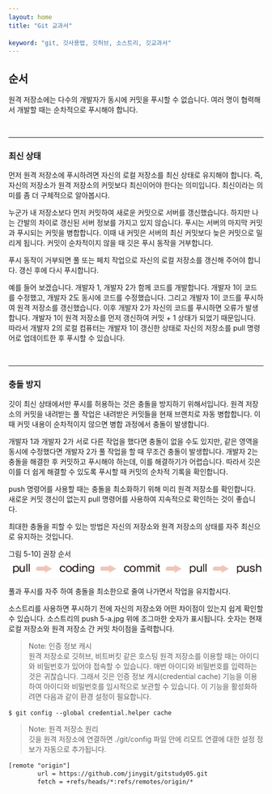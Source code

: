 ```yaml
---
layout: home
title: "Git 교과서"

keyword: "git, 깃사용법, 깃허브, 소스트리, 깃교과서"
---
```

## 순서
원격 저장소에는 다수의 개발자가 동시에 커밋을 푸시할 수 없습니다. 여러 명이 협력해서 개발할 때는 순차적으로 푸시해야 합니다.  

<br>
<hr>

### 최신 상태
먼저 원격 저장소에 푸시하려면 자신의 로컬 저장소를 최신 상태로 유지해야 합니다. 즉, 자신의 저장소가 원격 저장소의 커밋보다 최신이어야 한다는 의미입니다. 최신이라는 의미를 좀 더 구체적으로 알아봅시다.  

누군가 내 저장소보다 먼저 커밋하여 새로운 커밋으로 서버를 갱신했습니다. 하지만 나는 간발의 차이로 갱신된 서버 정보를 가지고 있지 않습니다. 푸시는 서버의 마지막 커밋과 푸시되는 커밋을 병합합니다. 이때 내 커밋은 서버의 최신 커밋보다 늦은 커밋으로 밀리게 됩니다. 커밋이 순차적이지 않을 때 깃은 푸시 동작을 거부합니다.  

푸시 동작이 거부되면 풀 또는 페치 작업으로 자신의 로컬 저장소를 갱신해 주어야 합니다. 갱신 후에 다시 푸시합니다.  

예를 들어 보겠습니다. 개발자 1, 개발자 2가 함께 코드를 개발합니다. 개발자 1이 코드를 수정했고, 개발자 2도 동시에 코드를 수정했습니다. 그리고 개발자 1이 코드를 푸시하여 원격 저장소를 갱신했습니다. 이후 개발자 2가 자신의 코드를 푸시하면 오류가 발생합니다. 개발자 1이 원격 저장소를 먼저 갱신하여 커밋 + 1 상태가 되었기 때문입니다. 따라서 개발자 2의 로컬 컴퓨터는 개발자 1이 갱신한 상태로 자신의 저장소를 pull 명령어로 업데이트한 후 푸시할 수 있습니다.  

<br>
<hr>

### 충돌 방지
깃이 최신 상태에서만 푸시를 허용하는 것은 충돌을 방지하기 위해서입니다. 원격 저장소의 커밋을 내려받는 풀 작업은 내려받은 커밋들을 현재 브랜치로 자동 병합합니다. 이때 커밋 내용이 순차적이지 않으면 병합 과정에서 충돌이 발생합니다.  

개발자 1과 개발자 2가 서로 다른 작업을 했다면 충돌이 없을 수도 있지만, 같은 영역을 동시에 수정했다면 개발자 2가 풀 작업을 할 때 무조건 충돌이 발생합니다. 개발자 2는 충돌을 해결한 후 커밋하고 푸시해야 하는데, 이를 해결하기가 어렵습니다. 따라서 깃은 이를 더 쉽게 해결할 수 있도록 푸시할 때 커밋의 순차적 기록을 확인합니다.  

push 명령어를 사용할 때는 충돌을 최소화하기 위해 미리 원격 저장소를 확인합니다. 새로운 커밋 갱신이 없는지 pull 명령어를 사용하여 지속적으로 확인하는 것이 좋습니다.  

최대한 충돌을 피할 수 있는 방법은 자신의 저장소와 원격 저장소의 상태를 자주 최신으로 유지하는 것입니다.  

그림 5-10] 권장 순서  
![](./img/05-10.jpg)

풀과 푸시를 자주 하여 충돌을 최소한으로 줄여 나가면서 작업을 유지합시다.  

소스트리를 사용하면 푸시하기 전에 자신의 저장소와 어떤 차이점이 있는지 쉽게 확인할 수 있습니다. 소스트리의 push 5-a.jpg 위에 조그마한 숫자가 표시됩니다. 숫자는 현재 로컬 저장소와 원격 저장소 간 커밋 차이점을 출력합니다.  

>Note: 인증 정보 캐시  
원격 저장소로 깃허브, 비트버킷 같은 호스팅 원격 저장소를 이용할 때는 아이디와 비밀번호가 있어야 접속할 수 있습니다. 매번 아이디와 비밀번호를 입력하는 것은 귀찮습니다. 그래서 깃은 인증 정보 캐시(credential cache) 기능을 이용하여 아이디와 비밀번호를 임시적으로 보관할 수 있습니다. 이 기능을 활성화하려면 다음과 같이 환경 설정이 필요합니다.  

```
$ git config --global credential.helper cache
```

> Note: 원격 저장소 원리  
깃을 원격 저장소에 연결하면 ./git/config 파일 안에 리모트 연결에 대한 설정 정보가 자동으로 추가됩니다.  

```
[remote "origin"]
        url = https://github.com/jinygit/gitstudy05.git
        fetch = +refs/heads/*:refs/remotes/origin/* 
```

<br><br>